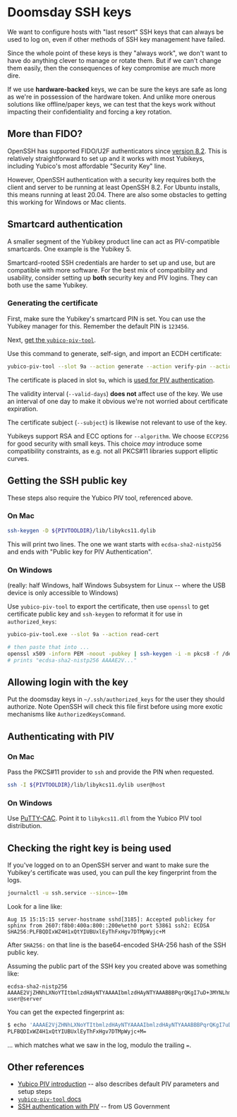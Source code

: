 # Doomsday SSH keys

We want to configure hosts with "last resort" SSH keys that can always be used to log on, even if other methods of SSH key management have failed.

Since the whole point of these keys is they "always work", we don't want to have do anything clever to manage or rotate them. But if we can't change them easily, then the consequences of key compromise are much more dire.

If we use **hardware-backed** keys, we can be sure the keys are safe as long as we're in possession of the hardware token. And unlike more onerous solutions like offline/paper keys, we can test that the keys work without impacting their confidentiality and forcing a key rotation.

## More than FIDO?

OpenSSH has supported FIDO/U2F authenticators since [version 8.2](https://www.openssh.com/txt/release-8.2). This is relatively straightforward to set up and it works with most Yubikeys, including Yubico's most affordable "Security Key" line.

However, OpenSSH authentication with a security key requires both the client and server to be running at least OpenSSH 8.2. For Ubuntu installs, this means running at least 20.04. There are also some obstacles to getting this working for Windows or Mac clients.

## Smartcard authentication

A smaller segment of the Yubikey product line can act as PIV-compatible smartcards. One example is the Yubikey 5.

Smartcard-rooted SSH credentials are harder to set up and use, but are compatible with more software. For the best mix of compatibility and usability, consider setting up **both** security key and PIV logins. They can both use the same Yubikey.

### Generating the certificate

First, make sure the Yubikey's smartcard PIN is set. You can use the Yubikey manager for this. Remember the default PIN is `123456`.

Next, [get the `yubico-piv-tool`](https://developers.yubico.com/yubico-piv-tool/Releases/).

Use this command to generate, self-sign, and import an ECDH certificate:

```bash
yubico-piv-tool --slot 9a --action generate --action verify-pin --action selfsign-certificate --action import-certificate --algorithm ECCP256 --subject "/CN=example.com/O=ssh" --valid-days 1 --verbose
```

The certificate is placed in slot `9a`, which is [used for PIV authentication](https://developers.yubico.com/PIV/Introduction/Certificate_slots.html).

The validity interval (`--valid-days`) **does not** affect use of the key. We use an interval of one day to make it obvious we're not worried about certificate expiration.

The certificate subject (`--subject`) is likewise not relevant to use of the key.

Yubikeys support RSA and ECC options for `--algorithm`. We choose `ECCP256` for good security with small keys. This choice _may_ introduce some compatibility constraints, as e.g. not all PKCS#11 libraries support elliptic curves.

## Getting the SSH public key

These steps also require the Yubico PIV tool, referenced above.

### On Mac

```bash
ssh-keygen -D ${PIVTOOLDIR}/lib/libykcs11.dylib
```

This will print two lines. The one we want starts with `ecdsa-sha2-nistp256` and ends with "Public key for PIV Authentication".

### On Windows

(really: half Windows, half Windows Subsystem for Linux -- where the USB device is only accessible to Windows)

Use `yubico-piv-tool` to export the certificate, then use `openssl` to get certificate public key and `ssh-keygen` to reformat it for use in `authorized_keys`:

```bash
yubico-piv-tool.exe --slot 9a --action read-cert

# then paste that into ...
openssl x509 -inform PEM -noout -pubkey | ssh-keygen -i -m pkcs8 -f /dev/stdin
# prints "ecdsa-sha2-nistp256 AAAAE2V..."
```

## Allowing login with the key

Put the doomsday keys in `~/.ssh/authorized_keys` for the user they should authorize. Note OpenSSH will check this file first before using more exotic mechanisms like `AuthorizedKeysCommand`.

## Authenticating with PIV

### On Mac

Pass the PKCS#11 provider to `ssh` and provide the PIN when requested.

```bash
ssh -I ${PIVTOOLDIR}/lib/libykcs11.dylib user@host
```

### On Windows

Use [PuTTY-CAC](https://github.com/NoMoreFood/putty-cac/releases). Point it to `libykcs11.dll` from the Yubico PIV tool distribution.

## Checking the right key is being used

If you've logged on to an OpenSSH server and want to make sure the Yubikey's certificate was used, you can pull the key fingerprint from the logs.

```bash
journalctl -u ssh.service --since=-10m
```

Look for a line like:

```
Aug 15 15:15:15 server-hostname sshd[3185]: Accepted publickey for sphinx from 2607:f8b0:400a:800::200e%eth0 port 53861 ssh2: ECDSA SHA256:PLFBQDIxWZ4H1xQtYIUBUxlEyThFxHgv7DTMpWyjc+M
```

After `SHA256:` on that line is the base64-encoded SHA-256 hash of the SSH public key.

Assuming the public part of the SSH key you created above was something like:

```
ecdsa-sha2-nistp256 AAAAE2VjZHNhLXNoYTItbmlzdHAyNTYAAAAIbmlzdHAyNTYAAABBBPqrQKgI7uD+3MYNLhmfOZoyjifmv0SjvvGtZGcRiKb5g39oyreutg9OCOppWSyjD2GyrN3KfEmky+s6CRRcvAY= user@server
```

You can get the expected fingerprint as:

```bash
$ echo 'AAAAE2VjZHNhLXNoYTItbmlzdHAyNTYAAAAIbmlzdHAyNTYAAABBBPqrQKgI7uD+3MYNLhmfOZoyjifmv0SjvvGtZGcRiKb5g39oyreutg9OCOppWSyjD2GyrN3KfEmky+s6CRRcvAY=' | base64 -d | shasum -a256 | cut -f1 -d' ' | xxd -r -p | base64
PLFBQDIxWZ4H1xQtYIUBUxlEyThFxHgv7DTMpWyjc+M=
```

... which matches what we saw in the log, modulo the trailing `=`.

## Other references

- [Yubico PIV introduction](https://developers.yubico.com/yubico-piv-tool/YubiKey_PIV_introduction.html) -- also describes default PIV parameters and setup steps
- [`yubico-piv-tool` docs](https://developers.yubico.com/yubico-piv-tool/)
- [SSH authentication with PIV](https://piv.idmanagement.gov/engineering/ssh/) -- from US Government
